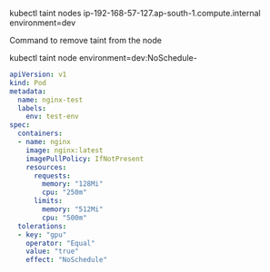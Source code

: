<!-- kubectl taint nodes worker-node1 environment=dev:NoSchedule -->

kubectl taint nodes ip-192-168-57-127.ap-south-1.compute.internal environment=dev

Command to remove taint from the node

kubectl taint node <node-name> environment=dev:NoSchedule- 

```yaml
apiVersion: v1
kind: Pod
metadata:
  name: nginx-test
  labels:
    env: test-env
spec:
  containers:
  - name: nginx
    image: nginx:latest
    imagePullPolicy: IfNotPresent
    resources:
      requests:
        memory: "128Mi"
        cpu: "250m"
      limits:
        memory: "512Mi"
        cpu: "500m"
  tolerations:
  - key: "gpu"
    operator: "Equal"
    value: "true"
    effect: "NoSchedule"
```